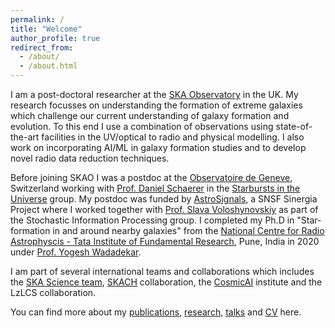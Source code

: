 ```yaml
---
permalink: /
title: "Welcome"
author_profile: true
redirect_from: 
  - /about/
  - /about.html
---
```




I am a post-doctoral researcher at the [SKA Observatory](https://www.skao.int/en) in the UK. My research focusses on understanding the formation of extreme galaxies which challenge our current understanding of galaxy formation and evolution. To this end I use a combination of observations using state-of-the-art facilities in the UV/optical to radio and physical modelling. I also work on incorporating AI/ML in galaxy formation studies and to develop novel radio data reduction techniques.   

Before joining SKAO I was a postdoc at the [Observatoire de Geneve](https://www.unige.ch/sciences/astro/en/), Switzerland working with [Prof. Daniel Schaerer](https://www.unige.ch/sciences/astro/starbursts/team/daniel-schaerer) in the [Starbursts in the Universe](https://www.unige.ch/sciences/astro/starbursts/) group. My postdoc was funded by [AstroSignals](https://astrosignals.ch/), a SNSF Sinergia Project where I worked together with [Prof. Slava Voloshynovskiy](http://sip.unige.ch/team/prof-sviatoslav-voloshynovskiy/) as part of the Stochastic Information Processing group. I completed my Ph.D in "Star-formation in and around nearby galaxies" from the [National Centre for Radio Astrophyscis - Tata Institute of Fundamental Research](http://www.ncra.tifr.res.in/ncra/main), Pune, India in 2020 under [Prof. Yogesh Wadadekar](http://www.ncra.tifr.res.in/~yogesh/).

I am part of several international teams and collaborations which includes the [SKA Science team](https://www.skao.int/en/science-users/120/skao-science-contacts), [SKACH](https://skach.org/) collaboration, the [CosmicAI](https://www.cosmicai.org) institute and the LzLCS collaboration.

You can find more about my [publications](/publications/), [research](/research/), [talks](/talks/) and [CV](/cv/) here. 

